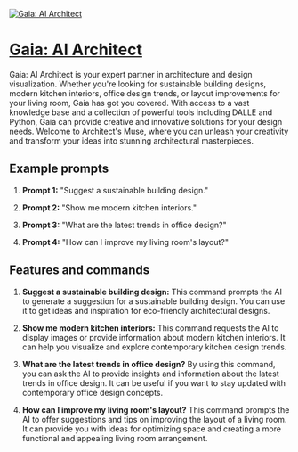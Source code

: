[![Gaia: AI Architect](null)](https://chat.openai.com/g/g-4XablZWpO-gaia-ai-architect)

# [Gaia: AI Architect](https://chat.openai.com/g/g-4XablZWpO-gaia-ai-architect)

Gaia: AI Architect is your expert partner in architecture and design visualization. Whether you're looking for sustainable building designs, modern kitchen interiors, office design trends, or layout improvements for your living room, Gaia has got you covered. With access to a vast knowledge base and a collection of powerful tools including DALLE and Python, Gaia can provide creative and innovative solutions for your design needs. Welcome to Architect's Muse, where you can unleash your creativity and transform your ideas into stunning architectural masterpieces.

## Example prompts

1. **Prompt 1:** "Suggest a sustainable building design."

2. **Prompt 2:** "Show me modern kitchen interiors."

3. **Prompt 3:** "What are the latest trends in office design?"

4. **Prompt 4:** "How can I improve my living room's layout?"

## Features and commands

1. **Suggest a sustainable building design:** This command prompts the AI to generate a suggestion for a sustainable building design. You can use it to get ideas and inspiration for eco-friendly architectural designs.

2. **Show me modern kitchen interiors:** This command requests the AI to display images or provide information about modern kitchen interiors. It can help you visualize and explore contemporary kitchen design trends.

3. **What are the latest trends in office design?** By using this command, you can ask the AI to provide insights and information about the latest trends in office design. It can be useful if you want to stay updated with contemporary office design concepts.

4. **How can I improve my living room's layout?** This command prompts the AI to offer suggestions and tips on improving the layout of a living room. It can provide you with ideas for optimizing space and creating a more functional and appealing living room arrangement.